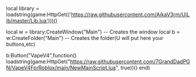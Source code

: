 local library = loadstring(game:HttpGet(('https://raw.githubusercontent.com/AikaV3rm/UiLib/master/Lib.lua')))()

local w = library:CreateWindow("Main") -- Creates the window
local b = w:CreateFolder("Main") -- Creates the folder(U will put here your buttons,etc)

b:Button("VapeV4",function()  loadstring(game:HttpGet("https://raw.githubusercontent.com/7GrandDadPGN/VapeV4ForRoblox/main/NewMainScript.lua", true))()
end)
